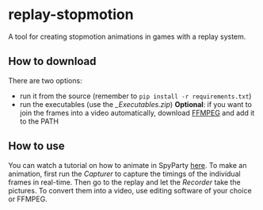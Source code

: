 # replay-stopmotion
A tool for creating stopmotion animations in games with a replay system.
## How to download
There are two options:
- run it from the source (remember to `pip install -r requirements.txt`)
- run the executables (use the *_Executables.zip*)
**Optional**: if you want to join the frames into a video automatically, download [FFMPEG](https://ffmpeg.org/) and add it to the PATH
## How to use
You can watch a tutorial on how to animate in SpyParty [here](https://youtu.be/_QvfzZY4tzI).
To make an animation, first run the *Capturer* to capture the timings of the individual frames in real-time. Then go to the replay and let the *Recorder* take the pictures. To convert them into a video, use editing software of your choice or FFMPEG.